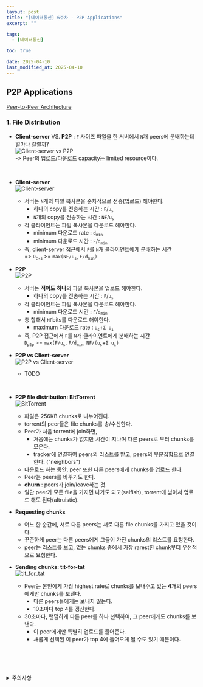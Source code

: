 ```yaml
---
layout: post
title: "[데이터통신] 6주차 - P2P Applications"
excerpt: ""

tags:
  - [데이터통신]

toc: true

date: 2025-04-10
last_modified_at: 2025-04-10
---
```

## P2P Applications
[Peer-to-Peer Architecture][def]

### 1. File Distribution
- **Client-server** VS. **P2P** : `F` 사이즈 파일을 한 서버에서 `N`개 peers에 분배하는데 얼마나 걸릴까?  
![Client-server vs P2P](TODO)   
-> Peer의 업로드/다운로드 capacity는 limited resource이다.  

<br>

- **Client-server**  
![Client-server](TODO)  
  - 서버는 `N`개의 파일 복사본을 순차적으로 전송(업로드) 해야한다.  
    - 하나의 copy를 전송하는 시간 : `F`/`u`<sub>`s`</sub>  
    - `N`개의 copy를 전송하는 시간 : `NF`/`u`<sub>`s`</sub>  
  - 각 클라이언트는 파일 복사본을 다운로드 해야한다.  
    - minimum 다운로드 rate : `d`<sub>`min`</sub>  
    - minimum 다운로드 시간 : `F`/`d`<sub>`min`</sub>
  - 즉, client-server 접근에서 `F`를 `N`개 클라이언트에게 분배하는 시간  
  => `D`<sub>`c-s`</sub> >= `max(NF/u`<sub>`s`</sub>, `F/d`<sub>`min`</sub>`)`  

- **P2P**  
![P2P](TODO)  
  - 서버는 **적어도 하나**의 파일 복사본을 업로드 해야한다.  
    - 하나의 copy를 전송하는 시간 : `F`/`u`<sub>`s`</sub>
  - 각 클라이언트는 파일 복사본을 다운로드 해야한다.
    - minimum 다운로드 시간 : `F`/`d`<sub>`min`</sub>
  - 총 합해서 `NF`bits를 다운로드 해야한다.  
    - maximum 다운로드 rate : `u`<sub>`s`</sub>+`Σ u`<sub>`i`</sub>
  - 즉, P2P 접근에서 `F`를 `N`개 클라이언트에게 분배하는 시간  
  `D`<sub>`p2p`</sub> >= `max(F/u`<sub>`s`</sub>, `F/d`<sub>`min`</sub>, `NF/(u`<sub>`s`</sub>+`Σ u`<sub>`i`</sub>`)`  

- **P2P vs Client-server**  
![P2P vs Client-server](TODO)  
  - TODO  

<br>

- **P2P file distribution: BitTorrent**  
![BitTorrent](TODO)  
  - 파일은 256KB chunks로 나누어진다.  
  - torrent의 peer들은 file chunks를 송/수신한다.  
  - Peer가 처음 torrent에 join하면,
    - 처음에는 chunks가 없지만 시간이 지나며 다른 peers로 부터 chunks를 모은다.
    - tracker에 연결하여 peers의 리스트를 받고, peers의 부분집합으로 연결한다. ("neighbors")  
  - 다운로드 하는 동안, peer 또한 다른 peers에게 chunks를 업로드 한다.  
  - Peer는 peers를 바꾸기도 한다.
  - **churn** : peers가 join/leave하는 것.  
  - 일단 peer가 모든 file을 가지면 나가도 되고(selfish), torrent에 남아서 업로드 해도 된다(altruistic).  

- **Requesting chunks**
  - 어느 한 순간에, 서로 다른 peers는 서로 다른 file chunks를 가지고 있을 것이다.
  - 꾸준하게 peer는 다른 peers에게 그들이 가진 chunks의 리스트를 요청한다.  
  - peer는 리스트를 보고, 없는 chunks 중에서 가장 rarest한 chunk부터 우선적으로 요청한다.  

- **Sending chunks: tit-for-tat**  
![tit_for_tat](TODO)  
  - Peer는 본인에게 가장 highest rate로 chunks를 보내주고 있는 **4**개의 peers에게만 chunks를 보낸다.
    - 다른 peers들에게는 보내지 않는다.
    - 10초마다 top 4를 갱신한다.  
  - 30초마다, 랜덤하게 다른 peer를 하나 선택하여, 그 peer에게도 chunks를 보낸다.  
    - 이 peer에게만 특별히 업로드를 풀어준다.
    - 새롭게 선택된 이 peer가 top 4에 들어오게 될 수도 있기 때문이다.

<br>
<br>
<br>
<br>
<details>
<summary>주의사항</summary>
<div markdown="1">

이 포스팅은 강원대학교 김도형 교수님의 데이터통신 수업을 들으며 내용을 정리 한 것입니다.  
수업 내용에 대한 저작권은 교수님께 있으니,  
다른 곳으로의 무분별한 내용 복사를 자제해 주세요.

</div>
</details>

[def]: https://orbit3230.github.io/2025/03/24/DC_week3/